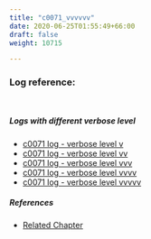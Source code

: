 ```yaml
---
title: "c0071_vvvvvv"
date: 2020-06-25T01:55:49+66:00
draft: false
weight: 10715

---
```


### Log reference: <no value>

```
    
```

##### Logs with different verbose level
* [c0071 log - verbose level v](../../logs/c0071_v)
* [c0071 log - verbose level vv](../../logs/c0071_vv)
* [c0071 log - verbose level vvv](../../logs/c0071_vvv)
* [c0071 log - verbose level vvvv](../../logs/c0071_vvvv)
* [c0071 log - verbose level vvvvv](../../logs/c0071_vvvvv)

##### References
* [Related Chapter](../../cmd-func/c0071)
